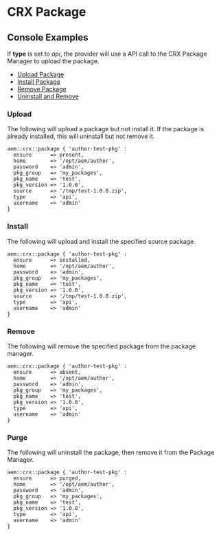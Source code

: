 # CRX Package

## Console Examples

If **type** is set to *api*, the provider will use a API call to the CRX Package Manager to upload the package.

* [Upload Package](#upload)
* [Install Package](#install)
* [Remove Package](#remove)
* [Uninstall and Remove](#purge)


### Upload

The following will upload a package but not install it. If the package is already installed, this will uninstall but not remove it.

~~~ puppet
aem::crx::package { 'author-test-pkg' :
  ensure      => present,
  home        => '/opt/aem/author',
  password    => 'admin',
  pkg_group   => 'my_packages',
  pkg_name    => 'test',
  pkg_version => '1.0.0',
  source      => '/tmp/test-1.0.0.zip',
  type        => 'api',
  username    => 'admin'
}
~~~

### Install

The following will upload and install the specified source package.

~~~ puppet
aem::crx::package { 'author-test-pkg' :
  ensure      => installed,
  home        => '/opt/aem/author',
  password    => 'admin',
  pkg_group   => 'my_packages',
  pkg_name    => 'test',
  pkg_version => '1.0.0',
  source      => '/tmp/test-1.0.0.zip',
  type        => 'api',
  username    => 'admin'
}
~~~

### Remove 

The following will remove the specified package from the package manager.

~~~puppet
aem::crx::package { 'author-test-pkg' :
  ensure      => absent,
  home        => '/opt/aem/author',
  password    => 'admin',
  pkg_group   => 'my_packages',
  pkg_name    => 'test',
  pkg_version => '1.0.0',
  type        => 'api',
  username    => 'admin'
}
~~~

### Purge 

The following will uninstall the package, then remove it from the Package Manager.

~~~puppet
aem::crx::package { 'author-test-pkg' :
  ensure      => purged,
  home        => '/opt/aem/author',
  password    => 'admin',
  pkg_group   => 'my_packages',
  pkg_name    => 'test',
  pkg_version => '1.0.0',
  type        => 'api',
  username    => 'admin'
}
~~~
